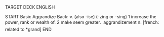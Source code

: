 TARGET DECK
ENGLISH

START
Basic
Aggrandize
Back: v. (also -ise) (-zing or -sing) 1 increase the power, rank or wealth of. 2 make seem greater.  aggrandizement n. [french: related to *grand]
END
